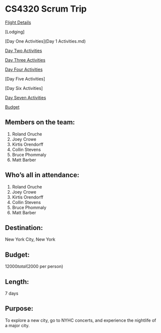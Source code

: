 # CS4320 Scrum Trip

[Flight Details](FlightsFile.md)

[Lodging]

[Day One Activities](Day 1 Activities.md)

[Day Two Activities](dayTwoActivities.md)

[Day Three Activities](DayThreeActivities&Food.md)

[Day Four Activities](DayFourActivities.md)

[Day Five Activities]

[Day Six Activities]

[Day Seven Activities](Day7Activites.md)

[Budget](CS4320TripMasterBudget.md)

## Members on the team:
1.	Roland Oruche
2.	Joey Crowe
3.	Kirtis Orendorff
4.	Collin Stevens
5.	Bruce Phommaly
6.	Matt Barber

## Who’s all in attendance:
1.	Roland Oruche
2.	Joey Crowe
3.	Kirtis Orendorff
4.	Collin Stevens
5.	Bruce Phommaly
6.	Matt Barber

## Destination:
New York City, New York

## Budget:
$12000 total ($2000 per person)

## Length:
7 days

## Purpose:
To explore a new city, go to NYHC concerts, and experience the nightlife of a major city.

